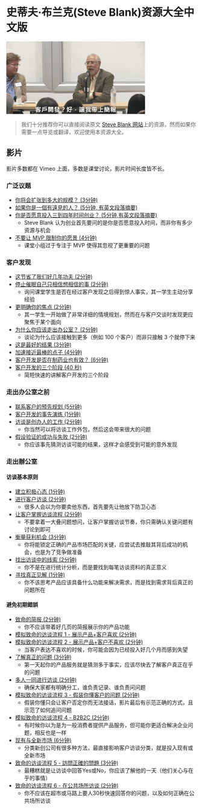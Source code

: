 # 史蒂夫·布兰克(Steve Blank)资源大全中文版

![于布朗大学演讲撷取内容与简单对白](funny-steve-blank.gif)

> 我们十分推荐你可以直接阅读原文 [Steve Blank 网站](https://steveblank.com/)上的资源，然而如果你需要一点导览或翻译，欢迎使用本资源大全。

## 影片

影片多数都在 Vimeo 上面，多数是课堂讨论，影片时间长度皆不长。

### 广泛议题

- [你将会扩张到多大的规模？ (3分钟)](https://vimeo.com/groups/190717/videos/68458085)
- [如果你是一個有遠見的人？ (5分钟, 有英文段落摘要)](https://vimeo.com/groups/213077/videos/78513699)
- [你是否愿意投入三到四年时间创业？ (5分钟,有英文段落摘要)](https://vimeo.com/groups/213077/videos/81260482)
    - Steve Blank 认为创业首先要问的是你是否愿意投入时间，而非你有多少资源与机会
- [不要让 MVP 限制你的愿景 (4分钟)](https://vimeo.com/groups/190717/videos/68475350)
    - 课堂小组过于专注于 MVP 使得其忽视了更重要的问题

### 客户发现

- [这节省了我们好几年功夫 (2分钟)](https://vimeo.com/groups/213077/videos/76660776)
- [停止催眠自己只相信想相信的事 (2分钟)](https://vimeo.com/groups/213077/videos/79544174)
    - 询问课堂学生是否在经过客户发现之后得到惊人事实，其一学生主动分享经验
- [更明确你的焦点 (2分钟)](https://vimeo.com/groups/213077/videos/79544140)
    - 其一学生一开始做了非常详细的情境规划，然而在与客户交谈时发现更应聚焦于某个面向
- [为什么你应该走出办公室？ (2分钟)](https://vimeo.com/groups/213077/videos/79755368)
    - 谈论为什么应该接触到更多（例如 100 个客户）而非只接触 3 个就停下来
- [这是最好的结果 (3分钟)](https://vimeo.com/groups/213077/videos/79764479)
- [加速接近最棒的点子 (4分钟)](https://vimeo.com/groups/213077/videos/81146693)
- [客户开发是否在制药业也有效？ (6分钟)](https://vimeo.com/groups/213077/videos/80568718)
- [客户开发的三个阶段 (40 秒)](https://vimeo.com/groups/204136/videos/87303495)
    - 简短快速的讲解客户开发的三个阶段

### 走出办公室之前

- [联系客户的预先规划 (5分钟)](https://vimeo.com/groups/204136/videos/87303446)
- [客户开发的事先演练 (1分钟)](https://vimeo.com/groups/204136/videos/87302981)
- [访谈是创办人的工作 (2分钟)](https://vimeo.com/groups/204136/videos/87302891)
    - 你当然可以将访谈工作外包，然后这会带来很大的问题
- [假设验证的成功与失败 (2分钟)](https://vimeo.com/groups/204136/videos/87302754)
    - 你应该事先猜测访谈可能的结果，这样才会感受到可能的意外发现

### 走出辦公室

#### 访谈基本原则

- [建立积极心态 (1分钟)](https://vimeo.com/groups/204136/videos/87302631)
- [进行客户访谈 (2分钟)](https://vimeo.com/groups/204136/videos/87302479)
    - 很多人会以为你要卖他东西，首先要先让他放下防卫心态
- [让客户掌握访谈流程 (2分钟)](https://vimeo.com/groups/204136/videos/87302329)
    - 不要拿着一大叠问题想问，让客户掌握访谈节奏，你只需确认关键问题有讨论到即可
- [衡量获利机会 (3分钟)](https://vimeo.com/groups/204136/videos/87302172)
    - 你将能锁定正确的产品市场匹配的关键，应尝试去推敲其背后成功的机会，也是为了竞争做准备
- [找出访谈中的线索 (2分钟)](https://vimeo.com/groups/204136/videos/87301903)
    - 你不是在进行统计分析，而是要找到每笔访谈资料的真正意义
- [寻找真正见解 (1分钟)](https://vimeo.com/groups/204136/videos/87301695)
    - 你不该思考产品应该具备什么功能来解决需求，而是找到需求背后真正的问题所在

#### 避免初期錯誤

- [致命的简报 (2分钟)](https://vimeo.com/groups/204136/videos/76171146)
    - 你不应该带着好几页的简报展示你的产品功能
- [模拟致命的访谈流程 1 - 展示产品+客户喜欢 (2分钟)](https://vimeo.com/groups/204136/videos/76390080)
- [模拟致命的访谈流程 2 - 展示产品+客户不喜欢 (2分钟)](https://vimeo.com/groups/204136/videos/76172223)
    - 当客户表达不喜欢的时候，你可能会因为已经投入好几个月而感到失望
- [了解真正的问题 (3分钟)](https://vimeo.com/groups/204136/videos/76173388)
    - 第一天起你的产品服务就是猜测多于事实，应该尽快去了解客户真正在乎的问题
- [多人一同进行访谈 (2分钟)](https://vimeo.com/groups/204136/videos/76175265)
    - 确保大家都有明确分工，谁负责记录、谁负责问问题
- [模拟致命的访谈流程 3 - 假装你懂客户的问题 (2分钟)](https://vimeo.com/groups/204136/videos/76175907)
    - 假装你懂只会让客户否定你而无法接话，影片最后有示范正确的方式，且示范了如何追问问题
- [模拟致命的访谈流程 4 - B2B2C (2分钟)](https://vimeo.com/groups/204136/videos/73674284)
    - 有时候你以为是为一般消费者提供产品服务，但可能你更适合解决企业问题，相反也是一样
- [现有与全新市场 (6分钟)](https://vimeo.com/groups/204136/videos/73674022)
    - 分类新创公司有很多种方法，最直接影响客户访谈分类，就是投入现有或全新市场
- [致命的访谈流程 5 - 訪問正確的問題 (3分钟)](https://vimeo.com/groups/204136/videos/74338298)
    - 最糟糕就是让访谈中回答Yes或No，你应该了解他的一天（他们关心与在乎的事情）
- [致命的访谈流程 6 - 在公共场所访谈 (2分钟)](https://vimeo.com/groups/204136/videos/73711818)
    - 你不应该在超市或马路上要人30秒快速回答你的问题，以及如何正确在公共场所访谈